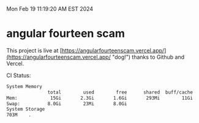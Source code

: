 Mon Feb 19 11:19:20 AM EST 2024

# angular fourteen scam


This project is live at [https://angularfourteenscam.vercel.app/](https://angularfourteenscam.vercel.app/ "dog!") thanks to Github and Vercel.

CI Status: 

```bash
System Memory
               total        used        free      shared  buff/cache   available
Mem:            15Gi       2.3Gi       1.6Gi       293Mi        11Gi        12Gi
Swap:          8.0Gi        23Mi       8.0Gi
System Storage
703M	.
